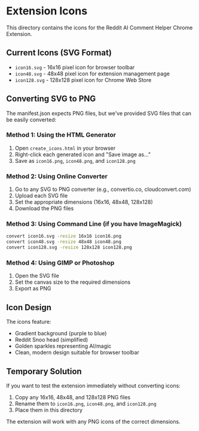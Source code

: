 # Extension Icons

This directory contains the icons for the Reddit AI Comment Helper Chrome Extension.

## Current Icons (SVG Format)

- `icon16.svg` - 16x16 pixel icon for browser toolbar
- `icon48.svg` - 48x48 pixel icon for extension management page
- `icon128.svg` - 128x128 pixel icon for Chrome Web Store

## Converting SVG to PNG

The manifest.json expects PNG files, but we've provided SVG files that can be easily converted:

### Method 1: Using the HTML Generator

1. Open `create_icons.html` in your browser
2. Right-click each generated icon and "Save image as..."
3. Save as `icon16.png`, `icon48.png`, and `icon128.png`

### Method 2: Using Online Converter

1. Go to any SVG to PNG converter (e.g., convertio.co, cloudconvert.com)
2. Upload each SVG file
3. Set the appropriate dimensions (16x16, 48x48, 128x128)
4. Download the PNG files

### Method 3: Using Command Line (if you have ImageMagick)

```bash
convert icon16.svg -resize 16x16 icon16.png
convert icon48.svg -resize 48x48 icon48.png
convert icon128.svg -resize 128x128 icon128.png
```

### Method 4: Using GIMP or Photoshop

1. Open the SVG file
2. Set the canvas size to the required dimensions
3. Export as PNG

## Icon Design

The icons feature:

- Gradient background (purple to blue)
- Reddit Snoo head (simplified)
- Golden sparkles representing AI/magic
- Clean, modern design suitable for browser toolbar

## Temporary Solution

If you want to test the extension immediately without converting icons:

1. Copy any 16x16, 48x48, and 128x128 PNG files
2. Rename them to `icon16.png`, `icon48.png`, and `icon128.png`
3. Place them in this directory

The extension will work with any PNG icons of the correct dimensions.

